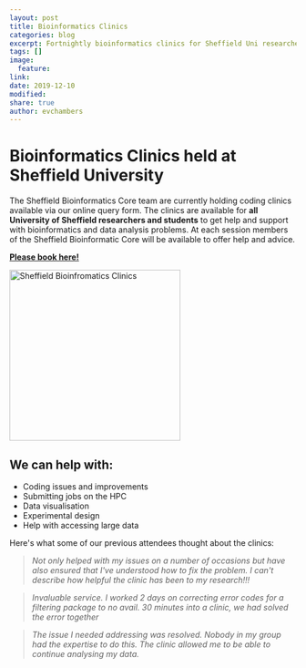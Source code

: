 ```yaml
---
layout: post
title: Bioinformatics Clinics
categories: blog
excerpt: Fortnightly bioinformatics clinics for Sheffield Uni researchers
tags: []
image:
  feature:
link:
date: 2019-12-10
modified:
share: true
author: evchambers
---
```


# Bioinformatics Clinics held at Sheffield University

The Sheffield Bioinformatics Core team are currently holding coding clinics available via our online query form. The clinics are available for **all University of Sheffield researchers and students** to get help and support with bioinformatics and data analysis problems. At each session members of the Sheffield Bioinformatic Core will be available to offer help and advice.

[**Please book here!**](https://forms.gle/Kdgk8x3cwC2eRsSQA)

<a href="https://goo.gl/forms/JdIxBC4SCB6S8LB63"><img src="../../images/cropped-clinic.png" alt="Sheffield Bioinfromatics Clinics" style="border:none;" width="300"/></a>


## We can help with:
- Coding issues and improvements
- Submitting jobs on the HPC
- Data visualisation
- Experimental design
- Help with accessing large data

Here's what some of our previous attendees thought about the clinics:

> *Not only helped with my issues on a number of occasions but have also ensured that I've understood how to fix the problem. I can't describe how helpful the clinic has been to my research!!!*

> *Invaluable service. I worked 2 days on correcting error codes for a filtering package to no avail. 30 minutes into a clinic, we had solved the error together*

> *The issue I needed addressing was resolved. Nobody in my group had the expertise to do this. The clinic allowed me to be able to continue analysing my data.*

